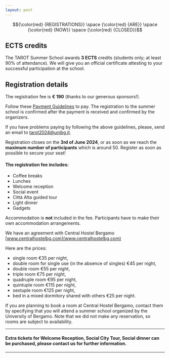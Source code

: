 ```yaml
---
layout: post
---
```




$${\color{red} {REGISTRATIONS}} \space {\color{red} {ARE}} \space {\color{red} {NOW}} \space {\color{red} {CLOSED}}$$

## ECTS credits

The TAROT Summer School awards **3 ECTS** credits (students only; at least 90% of attendance). 
We will give you an official certificate attesting to your successful participation at the school.

<!--## Registration Form
Please, fill in this [registration form](https://forms.gle/Ds8ssGcucLXNw8iS6). Then follow the payment guidelines below to pay.-->



## Registration details

The registration fee is **€ 190** (thanks to our generous sponsors!).

Follow these [Payment Guidelines](https://drive.google.com/file/d/1DLLXkG_MRtn7RwMuEQQ8c7cLECVhvSWl/view?usp=sharing) to pay. The registration to the summer school is confirmed after the payment is received and confirmed by the organizers.

If you have problems paying by following the above guidelines, please, send an email to tarot2024@unibg.it.

Registration closes on the **3rd of June 2024**, or as soon as we reach the **maximum number of participants** which is around 50.
Register as soon as possible to secure your seat!

#### The registration fee includes:
- Coffee breaks
- Lunches
- Welcome reception
- Social event
- Città Alta guided tour
- Light dinner
- Gadgets
  
Accommodation is **not** included in the fee. 
Participants have to make their own accommodation arrangements.

We have an agreement with Central Hostel Bergamo [www.centralhostelbg.com](www.centralhostelbg.com)

Here are the prices:
- single room €35 per night,
- double room for single use (in the absence of singles) €45 per night,
- double room €55 per night,
- triple room €75 per night,
- quadruple room €95 per night,
- quintuple room €115 per night,
- sextuple room €125 per night,
- bed in a mixed dormitory shared with others €25 per night.

If you are planning to book a room at Central Hostel Bergamo, contact them by specifying that you will attend a summer school organized by the University of Bergamo. Note that we did not make any reservation, so rooms are subject to availability. 

***
#### Extra tickets for Welcome Reception, Social City Tour, Social dinner can be purchased, please contact us for further information.
***



